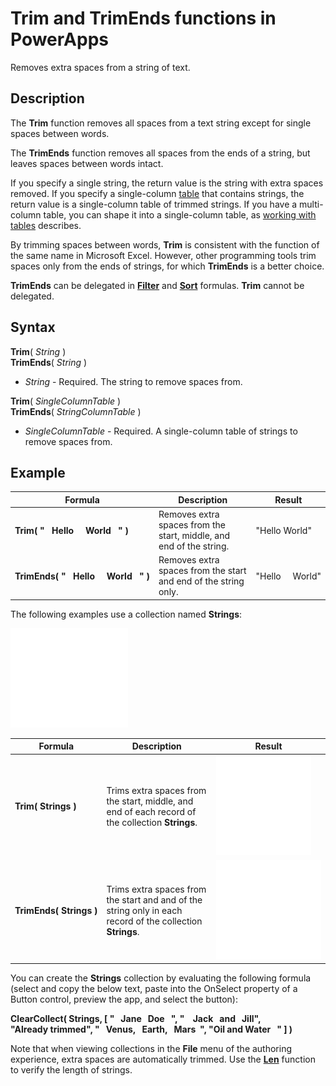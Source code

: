 <properties
	pageTitle="Trim and TrimEnds functions | Microsoft PowerApps"
	description="Reference information, including syntax and an example, for the Trim function in PowerApps"
	services=""
	suite="powerapps"
	documentationCenter="na"
	authors="gregli-msft"
	manager="dwrede"
	editor=""
	tags=""/>

<tags
   ms.service="powerapps"
   ms.devlang="na"
   ms.topic="article"
   ms.tgt_pltfrm="na"
   ms.workload="na"
   ms.date="11/07/2015"
   ms.author="gregli"/>

# Trim and TrimEnds functions in PowerApps #

Removes extra spaces from a string of text.

## Description ##

The **Trim** function removes all spaces from a text string except for single spaces between words.  

The **TrimEnds** function removes all spaces from the ends of a string, but leaves spaces between words intact.

If you specify a single string, the return value is the string with extra spaces removed. If you specify a single-column [table](../working-with-tables.md) that contains strings, the return value is a single-column table of trimmed strings. If you have a multi-column table, you can shape it into a single-column table, as [working with tables](../working-with-tables.md) describes.

By trimming spaces between words, **Trim** is consistent with the function of the same name in Microsoft Excel. However, other programming tools trim spaces only from the ends of strings, for which **TrimEnds** is a better choice.

**TrimEnds** can be delegated in **[Filter](function-filter.md)** and **[Sort](function-sort.md)** formulas.  **Trim** cannot be delegated.

## Syntax ##

**Trim**( *String* )<br>**TrimEnds**( *String* )

- *String* - Required. The string to remove spaces from.

**Trim**( *SingleColumnTable* )<br>**TrimEnds**( *StringColumnTable* )

- *SingleColumnTable* - Required. A single-column table of strings to remove spaces from.

## Example ##

| Formula | Description | Result |
|---------|-------------|--------|
| **Trim(&nbsp;"&nbsp;&nbsp;&nbsp;Hello&nbsp;&nbsp;&nbsp;&nbsp;&nbsp;World&nbsp;&nbsp;&nbsp;"&nbsp;)** | Removes extra spaces from the start, middle, and end of the string. | "Hello World" |
| **TrimEnds(&nbsp;"&nbsp;&nbsp;&nbsp;Hello&nbsp;&nbsp;&nbsp;&nbsp;&nbsp;World&nbsp;&nbsp;&nbsp;"&nbsp;)** | Removes extra spaces from the start and end of the string only. | "Hello&nbsp;&nbsp;&nbsp;&nbsp;&nbsp;World" |

The following examples use a collection named **Strings**:

![](media/function-trim/input-strings.png)

| Formula | Description | Result |
|---------|-------------|--------|
| **Trim(&nbsp;Strings&nbsp;)** | Trims extra spaces from the start, middle, and end of each record of the collection **Strings**. | <style> img { max-width: none } </style> ![](media/function-trim/output-trim.png) |
| **TrimEnds(&nbsp;Strings&nbsp;)** | Trims extra spaces from the start and and of the string only in each record of the collection **Strings**. | <style> img { max-width: none } </style> ![](media/function-trim/output-trimends.png) |

You can create the **Strings** collection by evaluating the following formula (select and copy the below text, paste into the OnSelect property of a Button control, preview the app, and select the button):

**ClearCollect( Strings, [ "&nbsp;&nbsp;&nbsp;Jane&nbsp;&nbsp;&nbsp;Doe&nbsp;&nbsp;&nbsp;", "&nbsp;&nbsp;&nbsp;&nbsp;Jack&nbsp;&nbsp;&nbsp;and&nbsp;&nbsp;&nbsp;Jill", "Already&nbsp;trimmed", "&nbsp;&nbsp;&nbsp;Venus,&nbsp;&nbsp;&nbsp;Earth,&nbsp;&nbsp;&nbsp;Mars&nbsp;&nbsp;", "Oil&nbsp;and&nbsp;Water&nbsp;&nbsp;&nbsp;" ] )**

Note that when viewing collections in the **File** menu of the authoring experience, extra spaces are automatically trimmed.  Use the **[Len](function-len.md)** function to verify the length of strings.







